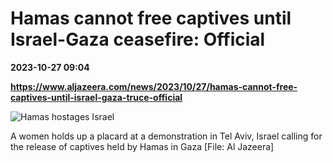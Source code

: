 # Hamas cannot free captives until Israel-Gaza ceasefire: Official

**2023-10-27 09:04**

**https://www.aljazeera.com/news/2023/10/27/hamas-cannot-free-captives-until-israel-gaza-truce-official**

![Hamas hostages Israel](https://www.aljazeera.com/wp-content/uploads/2023/10/DSCF9012-1698223048.jpg?resize=770%2C513&quality=80)

A women holds up a placard at a demonstration in Tel Aviv, Israel calling for the release of captives held by Hamas in Gaza \[File: Al Jazeera\]